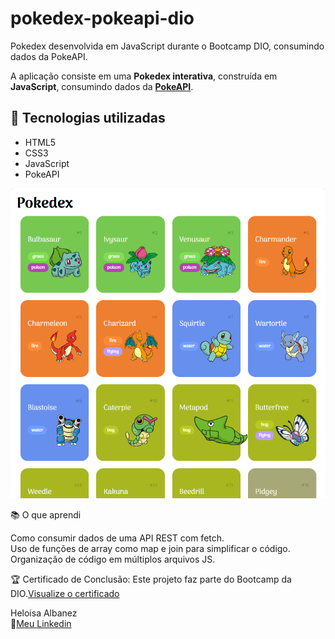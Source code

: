 # pokedex-pokeapi-dio
Pokedex desenvolvida em JavaScript durante o Bootcamp DIO, consumindo dados da PokeAPI.

A aplicação consiste em uma **Pokedex interativa**, construída em **JavaScript**, consumindo dados da **[PokeAPI](https://pokeapi.co/)**.

## 🚀 Tecnologias utilizadas
- HTML5  
- CSS3  
- JavaScript
- PokeAPI

![Demonstração do projeto](https://github.com/Albanezhelo/pokedex-pokeapi-dio/blob/main/demo.png?raw=true)

📚 O que aprendi

Como consumir dados de uma API REST com fetch.<br>
Uso de funções de array como map e join para simplificar o código.<br>
Organização de código em múltiplos arquivos JS.<br>


🏆 Certificado de Conclusão: Este projeto faz parte do Bootcamp da DIO.[Visualize o certificado](https://www.dio.me/certificate/JMCPLTYH/share)

Heloisa Albanez<br>
🔗[Meu Linkedin](https://www.linkedin.com/in/heloisaalbanezpaciencia/)
